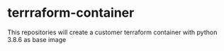 # terrraform-container
This repositories will create a customer terraform container with python 3.8.6 as base image
